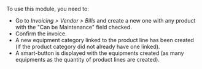 To use this module, you need to:

- Go to *Invoicing \> Vendor \> Bills* and create a new one with any
  product with the "Can be Maintenance" field checked.
- Confirm the invoice.
- A new equipment category linked to the product line has been created
  (if the product category did not already have one linked).
- A smart-button is displayed with the equipments created (as many
  equipments as the quantity of product lines are created).
